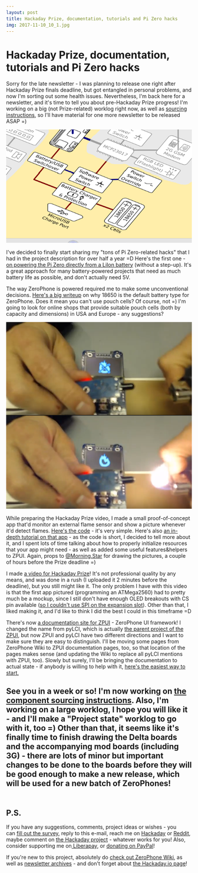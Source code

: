 ```yaml
---
layout: post
title: Hackaday Prize, documentation, tutorials and Pi Zero hacks
img: 2017-11-10_10_1.jpg 
---
```


# Hackaday Prize, documentation, tutorials and Pi Zero hacks

  
Sorry for the late newsletter - I was planning to release one right after Hackaday Prize finals deadline, but got entangled in personal problems, and now I'm sorting out some health issues. Nevertheless, I'm back here for a newsletter, and it's time to tell you about pre-Hackaday Prize progress! I'm working on a big (not Prize-related) worklog right now, as well as [sourcing instructions](http://wiki.zerophone.org/index.php/Sourcing_ZeroPhone_parts), so I'll have material for one more newsletter to be released ASAP =)  
   
![](../images/2017-11-10_10_2.png)  
   
I've decided to finally start sharing my "tons of Pi Zero-related hacks" that I had in the project description for over half a year =D Here's the first one - [on powering the Pi Zero directly from a LiIon battery](https://hackaday.io/project/19035/log/70211) (without a step-up). It's a great approach for many battery-powered projects that need as much battery life as possible, and don't actually need 5V.  
   
The way ZeroPhone is powered required me to make some unconventional decisions. [Here's a big writeup](https://hackaday.io/project/19035/log/69388) on why 18650 is the default battery type for ZeroPhone. Does it mean you can't use pouch cells? Of course, not =) I'm going to look for online shops that provide suitable pouch cells (both by capacity and dimensions) in USA and Europe - any suggestions?  
   
![](../images/2017-11-10_10_3.png)  
   
While preparing the Hackaday Prize video, I made a small proof-of-concept app that'd monitor an external flame sensor and show a picture whenever it'd detect flames. [Here's the code](https://github.com/ZeroPhone/ZPUI/blob/prettier_ui/apps/example_apps/fire_detector/main.py) - it's very simple. Here's also [an in-depth tutorial on that app](https://hackaday.io/project/19035/log/70211) - as the code is short, I decided to tell more about it, and I spent lots of time talking about how to properly initialize resources that your app might need - as well as added some useful features&helpers to ZPUI. Again, props to [@Morning.Star](https://hackaday.io/Jez.Boxall) for drawing the pictures, a couple of hours before the Prize deadline =)  
   
I made [a video for Hackaday Prize](https://www.youtube.com/watch?v=Rja6Z74btI8)! It's not professional quality by any means, and was done in a rush (I uploaded it 2 minutes before the deadline), but you still might like it. The only problem I have with this video is that the first app pictured (programming an ATMega2560) had to pretty much be a mockup, since I still don't have enough OLED breakouts with CS pin available ([so I couldn't use SPI on the expansion slot](https://hackaday.io/project/19035/log/63250)). Other than that, I liked making it, and I'd like to think I did the best I could in this timeframe =D  
   
There's now [a documentation site for ZPUI](http://zpui.readthedocs.io/en/latest/) - ZeroPhone UI framework! I changed the name from pyLCI, which is actually [the parent project of the ZPUI](https://hackaday.io/project/10001), but now ZPUI and pyLCI have two different directions and I want to make sure they are easy to distinguish. I'll be moving some pages from ZeroPhone Wiki to ZPUI documentation pages, too, so that location of the pages makes sense (and updating the Wiki to replace all pyLCI mentions with ZPUI, too). Slowly but surely, I'll be bringing the documentation to actual state - if anybody is willing to help with it, [here's the easiest way to start.](https://github.com/ZeroPhone/ZPUI/issues/15)  
   
See you in a week or so! I'm now working on [the component sourcing instructions](http://wiki.zerophone.org/index.php/Sourcing_ZeroPhone_parts). Also, I'm working on a large worklog, I hope you will like it - and I'll make a "Project state" worklog to go with it, too =) Other than that, it seems like it's finally time to finish drawing the Delta boards and the accompanying mod boards (including 3G) - there are lots of minor but important changes to be done to the boards before they will be good enough to make a new release, which will be used for a new batch of ZeroPhones!  
   
---

## P.S.

If you have any suggestions, comments, project ideas or wishes - you can [fill out the survey](https://zerophone.github.io/newsletter/survey/), reply to this e-mail, reach me on [Hackaday](https://hackaday.io/CRImier) or [Reddit](https://www.reddit.com/user/CRImier), maybe comment on [the Hackaday project](https://hackaday.io/project/19035) - whatever works for you! Also, consider supporting me on[ Liberapay](https://liberapay.com/zerophone/), or [donating on PayPal](https://www.paypal.me/TheZeroPhone)!
   
If you're new to this project, absolutely do [check out ZeroPhone Wiki](http://wiki.zerophone.org), as well as [newsletter archives](https://zerophone.github.io/newsletter/) - and don't forget about [the Hackaday.io page](https://hackaday.io/project/19035)!

  

